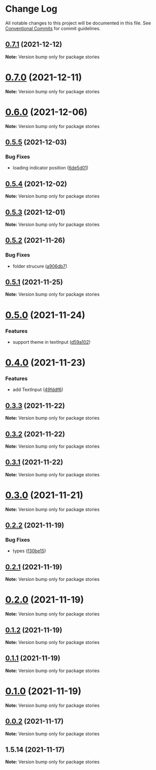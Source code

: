 # Change Log

All notable changes to this project will be documented in this file.
See [Conventional Commits](https://conventionalcommits.org) for commit guidelines.

## [0.7.1](https://github.com/hosseinmd/reactjs-view/compare/v0.7.0...v0.7.1) (2021-12-12)

**Note:** Version bump only for package stories





# [0.7.0](https://github.com/hosseinmd/reactjs-view/compare/v0.6.0...v0.7.0) (2021-12-11)

**Note:** Version bump only for package stories





# [0.6.0](https://github.com/hosseinmd/reactjs-view/compare/v0.5.5...v0.6.0) (2021-12-06)

**Note:** Version bump only for package stories





## [0.5.5](https://github.com/hosseinmd/reactjs-view/compare/v0.5.4...v0.5.5) (2021-12-03)


### Bug Fixes

* loading indicator position ([6de5d01](https://github.com/hosseinmd/reactjs-view/commit/6de5d0167766cbe92d8055cde2594423d72c4dc7))





## [0.5.4](https://github.com/hosseinmd/reactjs-view/compare/v0.5.3...v0.5.4) (2021-12-02)

**Note:** Version bump only for package stories





## [0.5.3](https://github.com/hosseinmd/reactjs-view/compare/v0.5.2...v0.5.3) (2021-12-01)

**Note:** Version bump only for package stories





## [0.5.2](https://github.com/hosseinmd/reactjs-view/compare/v0.5.1...v0.5.2) (2021-11-26)


### Bug Fixes

* folder strucure ([a906db7](https://github.com/hosseinmd/reactjs-view/commit/a906db78b39a70bd6a01602d882308a4f19cb7b7))





## [0.5.1](https://github.com/hosseinmd/reactjs-view/compare/v0.5.0...v0.5.1) (2021-11-25)

**Note:** Version bump only for package stories





# [0.5.0](https://github.com/hosseinmd/reactjs-view/compare/v0.4.0...v0.5.0) (2021-11-24)


### Features

* support theme in textInput ([d59a102](https://github.com/hosseinmd/reactjs-view/commit/d59a102a48d5df0d1617e2ae8ee0c60da9469041))





# [0.4.0](https://github.com/hosseinmd/reactjs-view/compare/v0.3.3...v0.4.0) (2021-11-23)


### Features

* add TextInput ([49fddf6](https://github.com/hosseinmd/reactjs-view/commit/49fddf6e87f09695da42adeb3cd995c94889cd35))





## [0.3.3](https://github.com/hosseinmd/reactjs-view/compare/v0.3.2...v0.3.3) (2021-11-22)

**Note:** Version bump only for package stories





## [0.3.2](https://github.com/hosseinmd/reactjs-view/compare/v0.3.1...v0.3.2) (2021-11-22)

**Note:** Version bump only for package stories





## [0.3.1](https://github.com/hosseinmd/reactjs-view/compare/v0.3.0...v0.3.1) (2021-11-22)

**Note:** Version bump only for package stories





# [0.3.0](https://github.com/hosseinmd/reactjs-view/compare/v0.2.2...v0.3.0) (2021-11-21)

**Note:** Version bump only for package stories





## [0.2.2](https://github.com/hosseinmd/reactjs-view/compare/v0.2.1...v0.2.2) (2021-11-19)


### Bug Fixes

* types ([f30be15](https://github.com/hosseinmd/reactjs-view/commit/f30be1584db2baeb53ca294354e40340a123ce37))





## [0.2.1](https://github.com/hosseinmd/reactjs-view/compare/v0.2.0...v0.2.1) (2021-11-19)

**Note:** Version bump only for package stories





# [0.2.0](https://github.com/hosseinmd/reactjs-view/compare/v0.1.2...v0.2.0) (2021-11-19)

**Note:** Version bump only for package stories





## [0.1.2](https://github.com/hosseinmd/reactjs-view/compare/v0.1.1...v0.1.2) (2021-11-19)

**Note:** Version bump only for package stories





## [0.1.1](https://github.com/hosseinmd/reactjs-view/compare/v0.1.0...v0.1.1) (2021-11-19)

**Note:** Version bump only for package stories





# [0.1.0](https://github.com/hosseinmd/reactjs-view/compare/v0.0.2...v0.1.0) (2021-11-19)

**Note:** Version bump only for package stories





## [0.0.2](https://github.com/hosseinmd/reactjs-view/compare/v1.5.14...v0.0.2) (2021-11-17)

**Note:** Version bump only for package stories





## 1.5.14 (2021-11-17)

**Note:** Version bump only for package stories
